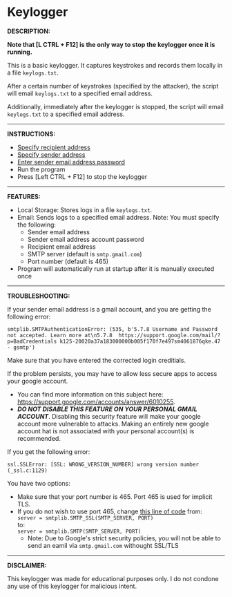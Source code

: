 # Keylogger

**DESCRIPTION:**

**Note that [L CTRL + F12] is the only way to stop the keylogger once it is running.**

This is a basic keylogger. It captures keystrokes and records them locally in a file ```keylogs.txt```.

After a certain number of keystrokes (specified by the attacker), the script will email ```keylogs.txt``` to a specified email address.

Additionally, immediately after the keylogger is stopped, the script will email ```keylogs.txt``` to a specified email address.

---

**INSTRUCTIONS:**

 - [Specify recipient address](https://github.com/bmattblake/Keylogger/blob/03cdb6ba52fdc4e172cd5e9594bc482c376670ff/keylogger.py#L27)
 - [Specify sender address](https://github.com/bmattblake/Keylogger/blob/03cdb6ba52fdc4e172cd5e9594bc482c376670ff/keylogger.py#L28)
 - [Enter sender email address password](https://github.com/bmattblake/Keylogger/blob/03cdb6ba52fdc4e172cd5e9594bc482c376670ff/keylogger.py#L29)
 - Run the program
 - Press [Left CTRL + F12] to stop the keylogger

---

**FEATURES:**

- Local Storage: Stores logs in a file ```keylogs.txt```.
- Email: Sends logs to a specified email address. Note: You must specify the following:
    - Sender email address
    - Sender email address account password
    - Recipient email address
    - SMTP server (default is ```smtp.gmail.com```)
    - Port number (default is 465)
- Program will automatically run at startup after it is manually executed once

---

**TROUBLESHOOTING:**

If your sender email address is a gmail account, and you are getting the following error:
```
smtplib.SMTPAuthenticationError: (535, b'5.7.8 Username and Password not accepted. Learn more at\n5.7.8  https://support.google.com/mail/?p=BadCredentials k125-20020a37a183000000b005f170f7e497sm4061876qke.47 - gsmtp')
```
Make sure that you have entered the corrected login creditials.

If the problem persists, you may have to allow less secure apps to access your google account. 

- You can find more information on this subject here: https://support.google.com/accounts/answer/6010255.
- ***DO NOT DISABLE THIS FEATURE ON YOUR PERSONAL GMAIL ACCOUNT***. Disabling this security feature will make your google account more vulnerable to attacks. Making an entirely new google account hat is not associated with your personal account(s) is recommended.

If you get the following error:
```
ssl.SSLError: [SSL: WRONG_VERSION_NUMBER] wrong version number (_ssl.c:1129)
```
You have two options:
 - Make sure that your port number is 465. Port 465 is used for implicit TLS.
 - If you do not wish to use port 465, change [this line of code](https://github.com/bmattblake/Keylogger/blob/d992c8f8be0de920a1887fe8953062fe032b82be/keylogger.py#L112) from:  
    ```server = smtplib.SMTP_SSL(SMTP_SERVER, PORT)```  
    to:  
    ```server = smtplib.SMTP(SMTP_SERVER, PORT)```
    - Note: Due to Google's strict security policies, you will not be able to send an eamil via ```smtp.gmail.com``` withought SSL/TLS 

---


**DISCLAIMER:**

This keylogger was made for educational purposes only. I do not condone any use of this keylogger for malicious intent.

